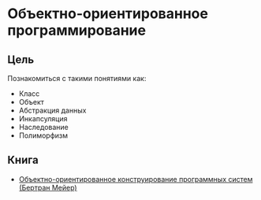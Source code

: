 # Объектно-ориентированное программирование

## Цель
Познакомиться с такими понятиями как:
- Класс
- Объект
- Абстракция данных
- Инкапсуляция
- Наследование
- Полиморфизм

## Книга
- [Объектно-ориентированное конструирование программных систем (Бертран Мейер)](http://www.ozon.ru/context/detail/id/2336754/)
